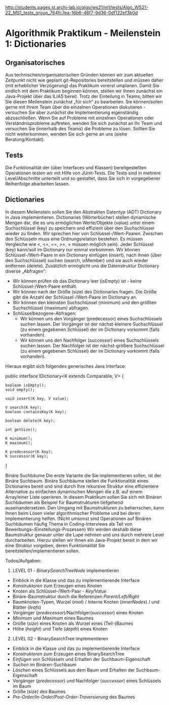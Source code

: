 

http://students.pages.st.archi-lab.io/algo/ws21/m1/tests/Algo_WS21-22_MS1_tests_group_764fc7ea-16b6-46f7-9d36-0df122ef3b0d


# Algorithmik Praktikum - Meilenstein 1: Dictionaries

## Organisatorisches
Aus technischen/organisatorischen Gründen können wir zum aktuellen Zeitpunkt nicht wie geplant git-Repositories bereitstellen und müssen daher (mit erheblicher Verzögerung) das Praktikum vorerst umplanen. 
Damit Sie endlich mit dem Praktikum beginnen können, stellen wir Ihnen zunächst ein Java-Projekt über das ILIAS bereit. Trotz der Einteilung in Teams, bitten wir Sie diesen Meilenstein zunächst „für sich“ zu bearbeiten. Sie können/sollen gerne mit Ihrem Team über die einzelnen Operationen diskutieren - versuchen Sie aber zunächst die Implementierung eigenständig abzuschließen. Wenn Sie auf Probleme mit einzelnen Operationen oder Verständnisprobleme auftreten, wenden Sie sich zunächst an Ihr Team und versuchen Sie (innerhalb des Teams) die Probleme zu lösen. Sollten Sie nicht weiterkommen, wenden Sie sich gerne an uns (siehe Beratung/Kontakt). 

## Tests
Die Funktionalität der (über Interfaces und Klassen) bereitgestellten Operationen testen wir mit Hilfe von JUnit-Tests. Die Tests sind in mehrere Level/Abschnitte unterteilt und so gestaltet, dass Sie sich in vorgegebener Reihenfolge abarbeiten lassen. 


## Dictionaries
In diesem Meilenstein sollen Sie den Abstrakten Datentyp (ADT) Dictionary in Java implementieren. 
Dictionaries (Wörterbücher) stellen dynamische Mengen dar, die es uns ermöglichen Werte/Objekte (value) unter einem Suchschlüssel (key) zu speichern und effizient über den Suchschlüssel wieder zu finden. Wir sprechen hier von Schlüssel-/Wert-Paaren. 
Zwischen den Schlüsseln muss eine Ordnungsrelation bestehen. Es müssen Vergleiche wie <, <=, ==, >=, > müssen möglich sein). Jeder Schlüssel (key) kann/soll im Dictionary nur einmal vorkommen. 
Wir können Schlüssel-/Wert-Paare in ein Dictionary einfügen (insert), nach ihnen (über den Suchschlüssel) suchen (search, isMember) und sie auch wieder entfernen (delete).
Zusätzlich ermöglicht uns die Datenstruktur Dictionary diverse „Abfragen“:
- Wir können prüfen ob das Dictionary leer (isEmpty) ist - keine Schlüssel-/Wert-Paare enthält. 
- Wir können nach der Größe (size) des Dictionaries fragen. Die Größe gibt die Anzahl der Schlüssel-/Wert-Paare im Dictionary an. 
- Wir können den kleinsten Suchschlüssel (minimum) und den größten Suchschlüssel (maximum) abfragen.
- Schlüsselbezogene-Abfragen:
  - Wir können uns den Vorgänger (predecessor) eines Suchschlüssels suchen lassen. Der Vorgänger ist der nächst-kleinere Suchschlüssel (zu einem gegebenen Schlüssel) der im Dictionary vorkommt (falls vorhanden).
  - Wir können uns den Nachfolger (successor) eines Suchschlüssels suchen lassen. Der Nachfolger ist der nächst-größere Suchschlüssel (zu einem gegebenen Schlüssel) der im Dictionary vorkommt (falls vorhanden).

Hieraus ergibt sich folgendes generisches Java Interface:

public interface IDictionary<K extends Comparable<K>, V> {

    boolean isEmpty();
    void empty();

    void insert(K key, V value);

    V search(K key);
    boolean containsKey(K key);

    boolean delete(K key);

    int getSize();

    K minimum();
    K maximum();

    K predecessor(K key);
    K successor(K key);
}


Binäre Suchbäume
Die erste Variante die Sie implementieren sollen, ist der Binäre Suchbaum. 
Binäre Suchbäume stellen die Funktionalität eines Dictionaries bereit und sind durch Ihre rekursive Struktur eine effizientere Alternative zu einfachen dynamischen Mengen die z.B. auf einem Array/einer Liste operieren.
In diesem Praktikum sollen Sie sich mit Binären Suchbäumen als Beispiel für Baumstrukturen tiefgehend auseinandersetzen. Den Umgang mit Baumstrukturen zu beherrschen, kann Ihnen beim Lösen vieler algorithmischer Probleme und bei deren Implementierung helfen. (Nicht umsonst sind Operationen auf Binären Suchbäumen häufig Thema in Coding-Interviews als Teil von Bewerbungs-/Einstellungs-Prozessen)
Wir werden deshalb diese Baumstruktur genauer unter die Lupe nehmen und uns durch mehrere Level durcharbeiten. Hierzu stellen wir Ihnen ein Java-Projekt bereit in dem wir eine Struktur vorgeben, deren Funktionalität Sie bereitstellen/implementieren sollen.

Todos/Aufgaben:
1.	LEVEL 01 - *BinarySearchTreeNode* implementieren
  -	Einblick in die Klasse und das zu implementierende Interface
  -	*Konstruktoren* zum Erzeugen eines Knoten
  -	Knoten als Schlüssel-/Wert-Paar - *Key/Value*
  -	Binäre-Baumstruktur durch die Referenzen *Parent/Left/Right*
  -	Baumknoten-Typen, Wurzel (*root*) / Interne Knoten (*innerNodes*) / und Blätter (*leafs*)
  -	Vorgänger (*predecessor*)/Nachfolger(*successor*) eines Knoten
  -	*Minimum* und *Maximum* eines Baumes
  -	Größe (*size*) eines Knoten als Wurzel eines (Teil-)Baumes
  -	Höhe (*height*) und Tiefe (*depth*) eines Knoten 
2. LEVEL 02 - BinarySearchTree implementieren
  -	Einblick in die Klasse und das zu implementierende Interface
  -	*Konstruktoren* zum Erzeugen eines BinarySearchTree
  -	*Einfügen* von Schlüsseln und Erhalten der Suchbaum-Eigenschaft
  -	*Suchen* im Binären-Suchbaum
  -	*Löschen* eines Schlüssels aus dem Baum und Erhalten der Suchbaum-Eigenschaft
  -	Vorgänger (*predecessor*) und Nachfolger (*successor*) eines Schlüssels im Baum
  -	Größe (*size*) des Baumes
 -	*Pre-Order/In-Order/Post-Order-Traversierung* des Baumes
